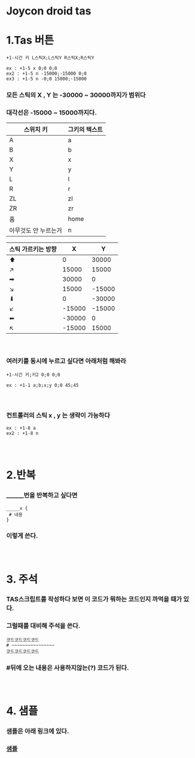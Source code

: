 # Joycon droid tas

# 1.Tas 버튼
```
+1-시간 키 L스틱X;L스틱Y R스틱X;R스틱Y

ex : +1-5 x 0;0 0;0
ex2 : +1-5 n -15000;-15000 0;0
ex3 : +1-5 n -0;0 15000;-15000 
```
### 모든 스틱의 X , Y 는 -30000 ~ 30000까지가 범위다
### 대각선은 -15000 ~ 15000까지다.
| 스위치 키 | 그키의 텍스트 |
|--------|---|
| A | a |
| B | b |
| X | x |
| Y | y |
| L | l |
| R | r |
| ZL | zl |
| ZR | zr |
| 홈 | home |
| 아무것도 안 누르는거 | n |

| 스틱 가르키는 방향 | X | Y |
|------------------|---|---|
| ⬆ | 0 | 30000 |
| ↗ | 15000 | 15000 |
| ➡ | 30000 | 0 |
| ↘ | 15000 | -15000|
| ⬇ | 0 | -30000|
| ↙ | -15000 | -15000 |
| ⬅ | -30000| 0 |
| ↖ | -15000 | 15000 |
#### &nbsp;
### 여러키를 동시에 누르고 싶다면 아래처럼 해봐라
```
+1-시간 키;키2 0;0 0;0

ex : +1-1 a;b;x;y 0;0 45;45
```
#### &nbsp;
### 컨트롤러의 스틱 x , y 는 생략이 가능하다
```
ex : +1-8 a
ex2 : +1-8 n
```
### &nbsp;
#  2.반복

### ______번을 반복하고 싶다면
```
_____x {
 # 내용
}
```
### 이렇게 쓴다.
### &nbsp;
# 3. 주석
### TAS스크립트를 작성하다 보면 이 코드가 뭐하는 코드인지 까먹을 때가 있다.
### 그럴때를 대비해 주석을 쓴다.
```
코드코드코드코드
# ~~~~~~~~~~~~~~~~
코드코드코드코드
```
### #뒤에 오는 내용은 사용하지않는(?) 코드가 된다.
### &nbsp;
# 4. 샘플
### 샘플은 아래 링크에 있다.
### [샘플 ](https://github.comOein/Joycon-droid_tas/Samples)
